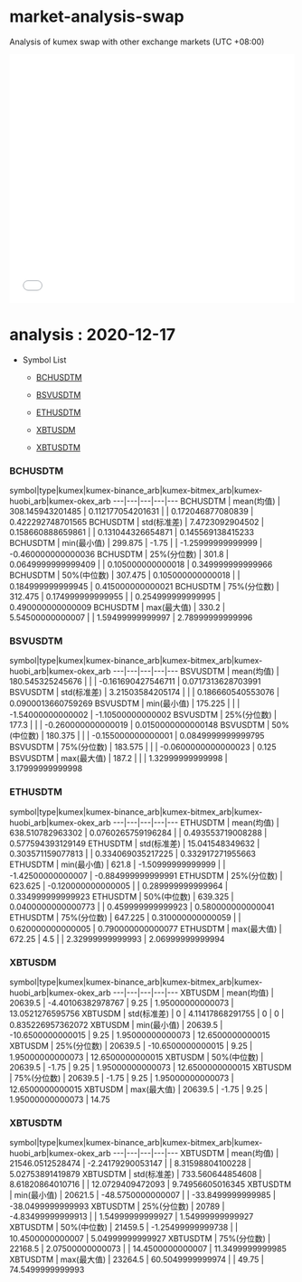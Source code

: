 # market-analysis-swap
Analysis of kumex swap with other exchange markets (UTC +08:00)

<iframe width="100%" height="440" src="./data.html" frameborder="no" border="0" scrolling="no"></iframe>

# analysis : 2020-12-17
* Symbol List

  * [BCHUSDTM](#bchusdtm)

  * [BSVUSDTM](#bsvusdtm)

  * [ETHUSDTM](#ethusdtm)

  * [XBTUSDM](#xbtusdm)

  * [XBTUSDTM](#xbtusdtm)


### BCHUSDTM

symbol|type|kumex|kumex-binance_arb|kumex-bitmex_arb|kumex-huobi_arb|kumex-okex_arb
---|---|---|---|---
BCHUSDTM | mean(均值) | 308.145943201485 | 0.112177054201631 |  | 0.172046877080839 | 0.422292748701565
BCHUSDTM | std(标准差) | 7.4723092904502 | 0.158660888659861 |  | 0.131044326654871 | 0.145569138415233
BCHUSDTM | min(最小值) | 299.875 | -1.75 |  | -1.25999999999999 | -0.460000000000036
BCHUSDTM | 25%(分位数) | 301.8 | 0.0649999999999409 |  | 0.105000000000018 | 0.349999999999966
BCHUSDTM | 50%(中位数) | 307.475 | 0.105000000000018 |  | 0.184999999999945 | 0.415000000000021
BCHUSDTM | 75%(分位数) | 312.475 | 0.174999999999955 |  | 0.254999999999995 | 0.490000000000009
BCHUSDTM | max(最大值) | 330.2 | 5.54500000000007 |  | 1.59499999999997 | 2.78999999999996


### BSVUSDTM

symbol|type|kumex|kumex-binance_arb|kumex-bitmex_arb|kumex-huobi_arb|kumex-okex_arb
---|---|---|---|---
BSVUSDTM | mean(均值) | 180.545325245676 |  |  | -0.161690427546711 | 0.0717313628703991
BSVUSDTM | std(标准差) | 3.21503584205174 |  |  | 0.186660540553076 | 0.0900013660759269
BSVUSDTM | min(最小值) | 175.225 |  |  | -1.54000000000002 | -1.10500000000002
BSVUSDTM | 25%(分位数) | 177.3 |  |  | -0.260000000000019 | 0.0150000000000148
BSVUSDTM | 50%(中位数) | 180.375 |  |  | -0.155000000000001 | 0.0849999999999795
BSVUSDTM | 75%(分位数) | 183.575 |  |  | -0.0600000000000023 | 0.125
BSVUSDTM | max(最大值) | 187.2 |  |  | 1.32999999999998 | 3.17999999999998


### ETHUSDTM

symbol|type|kumex|kumex-binance_arb|kumex-bitmex_arb|kumex-huobi_arb|kumex-okex_arb
---|---|---|---|---
ETHUSDTM | mean(均值) | 638.510782963302 | 0.0760265759196284 |  | 0.493553719008288 | 0.577594393129149
ETHUSDTM | std(标准差) | 15.041548349632 | 0.303571159077813 |  | 0.334069035217225 | 0.332917271955663
ETHUSDTM | min(最小值) | 621.8 | -1.50999999999999 |  | -1.42500000000007 | -0.884999999999991
ETHUSDTM | 25%(分位数) | 623.625 | -0.120000000000005 |  | 0.289999999999964 | 0.334999999999923
ETHUSDTM | 50%(中位数) | 639.325 | 0.0400000000000773 |  | 0.459999999999923 | 0.580000000000041
ETHUSDTM | 75%(分位数) | 647.225 | 0.310000000000059 |  | 0.620000000000005 | 0.790000000000077
ETHUSDTM | max(最大值) | 672.25 | 4.5 |  | 2.32999999999993 | 2.06999999999994


### XBTUSDM

symbol|type|kumex|kumex-binance_arb|kumex-bitmex_arb|kumex-huobi_arb|kumex-okex_arb
---|---|---|---|---
XBTUSDM | mean(均值) | 20639.5 | -4.40106382978767 | 9.25 | 1.95000000000073 | 13.0521276595756
XBTUSDM | std(标准差) | 0 | 4.11417868291755 | 0 | 0 | 0.835226957362072
XBTUSDM | min(最小值) | 20639.5 | -10.6500000000015 | 9.25 | 1.95000000000073 | 12.6500000000015
XBTUSDM | 25%(分位数) | 20639.5 | -10.6500000000015 | 9.25 | 1.95000000000073 | 12.6500000000015
XBTUSDM | 50%(中位数) | 20639.5 | -1.75 | 9.25 | 1.95000000000073 | 12.6500000000015
XBTUSDM | 75%(分位数) | 20639.5 | -1.75 | 9.25 | 1.95000000000073 | 12.6500000000015
XBTUSDM | max(最大值) | 20639.5 | -1.75 | 9.25 | 1.95000000000073 | 14.75


### XBTUSDTM

symbol|type|kumex|kumex-binance_arb|kumex-bitmex_arb|kumex-huobi_arb|kumex-okex_arb
---|---|---|---|---
XBTUSDTM | mean(均值) | 21546.0512528474 | -2.24179290053147 |  | 8.31598804100228 | 5.02753891419879
XBTUSDTM | std(标准差) | 733.560644854608 | 8.61820864010716 |  | 12.0729409472093 | 9.74956605016345
XBTUSDTM | min(最小值) | 20621.5 | -48.5750000000007 |  | -33.8499999999985 | -38.0499999999993
XBTUSDTM | 25%(分位数) | 20789 | -4.83499999999913 |  | 1.54999999999927 | 1.54999999999927
XBTUSDTM | 50%(中位数) | 21459.5 | -1.25499999999738 |  | 10.4500000000007 | 5.04999999999927
XBTUSDTM | 75%(分位数) | 22168.5 | 2.07500000000073 |  | 14.4500000000007 | 11.3499999999985
XBTUSDTM | max(最大值) | 23264.5 | 60.5049999999974 |  | 49.75 | 74.5499999999993

